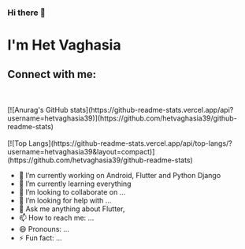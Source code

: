 ### Hi there 👋

<!--
**hetvaghasia39/hetvaghasia39** is a ✨ _special_ ✨ repository because its `README.md` (this file) appears on your GitHub profile.

Here are some ideas to get you started:-->

<h1>I'm Het Vaghasia</h1>

<h2>Connect with me:</h2>
<br>

<br>
[![Anurag's GitHub stats](https://github-readme-stats.vercel.app/api?username=hetvaghasia39)](https://github.com/hetvaghasia39/github-readme-stats)
<br>
<br>
[![Top Langs](https://github-readme-stats.vercel.app/api/top-langs/?username=hetvaghasia39&layout=compact)](https://github.com/hetvaghasia39/github-readme-stats)




- 🔭 I’m currently working on Android, Flutter and Python Django
- 🌱 I’m currently learning everything
- 👯 I’m looking to collaborate on ...
- 🤔 I’m looking for help with ...
- 💬 Ask me anything about Flutter, 
- 📫 How to reach me: ...
- 😄 Pronouns: ...
- ⚡ Fun fact: ...

